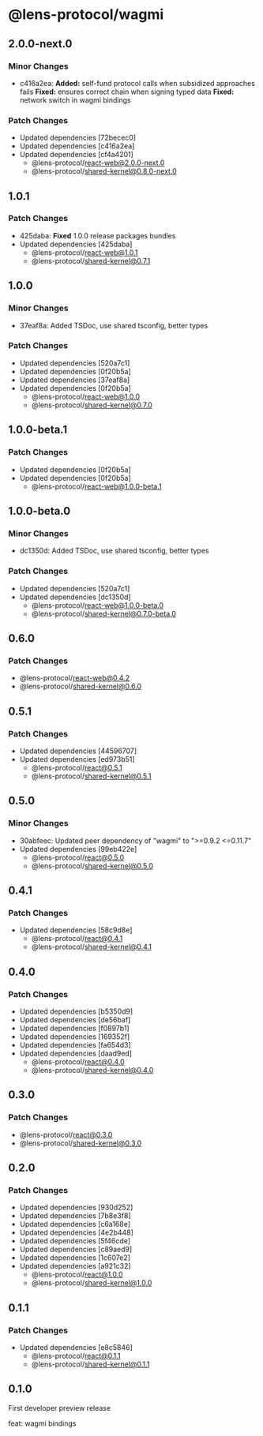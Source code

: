 # @lens-protocol/wagmi

## 2.0.0-next.0

### Minor Changes

- c416a2ea: **Added:** self-fund protocol calls when subsidized approaches fails
  **Fixed:** ensures correct chain when signing typed data
  **Fixed:** network switch in wagmi bindings

### Patch Changes

- Updated dependencies [72becec0]
- Updated dependencies [c416a2ea]
- Updated dependencies [cf4a4201]
  - @lens-protocol/react-web@2.0.0-next.0
  - @lens-protocol/shared-kernel@0.8.0-next.0

## 1.0.1

### Patch Changes

- 425daba: **Fixed** 1.0.0 release packages bundles
- Updated dependencies [425daba]
  - @lens-protocol/react-web@1.0.1
  - @lens-protocol/shared-kernel@0.7.1

## 1.0.0

### Minor Changes

- 37eaf8a: Added TSDoc, use shared tsconfig, better types

### Patch Changes

- Updated dependencies [520a7c1]
- Updated dependencies [0f20b5a]
- Updated dependencies [37eaf8a]
- Updated dependencies [0f20b5a]
  - @lens-protocol/react-web@1.0.0
  - @lens-protocol/shared-kernel@0.7.0

## 1.0.0-beta.1

### Patch Changes

- Updated dependencies [0f20b5a]
- Updated dependencies [0f20b5a]
  - @lens-protocol/react-web@1.0.0-beta.1

## 1.0.0-beta.0

### Minor Changes

- dc1350d: Added TSDoc, use shared tsconfig, better types

### Patch Changes

- Updated dependencies [520a7c1]
- Updated dependencies [dc1350d]
  - @lens-protocol/react-web@1.0.0-beta.0
  - @lens-protocol/shared-kernel@0.7.0-beta.0

## 0.6.0

### Patch Changes

- @lens-protocol/react-web@0.4.2
- @lens-protocol/shared-kernel@0.6.0

## 0.5.1

### Patch Changes

- Updated dependencies [44596707]
- Updated dependencies [ed973b51]
  - @lens-protocol/react@0.5.1
  - @lens-protocol/shared-kernel@0.5.1

## 0.5.0

### Minor Changes

- 30abfeec: Updated peer dependency of "wagmi" to ">=0.9.2 <=0.11.7"
- Updated dependencies [99eb422e]
  - @lens-protocol/react@0.5.0
  - @lens-protocol/shared-kernel@0.5.0

## 0.4.1

### Patch Changes

- Updated dependencies [58c9d8e]
  - @lens-protocol/react@0.4.1
  - @lens-protocol/shared-kernel@0.4.1

## 0.4.0

### Patch Changes

- Updated dependencies [b5350d9]
- Updated dependencies [de56baf]
- Updated dependencies [f0897b1]
- Updated dependencies [169352f]
- Updated dependencies [fa654d3]
- Updated dependencies [daad9ed]
  - @lens-protocol/react@0.4.0
  - @lens-protocol/shared-kernel@0.4.0

## 0.3.0

### Patch Changes

- @lens-protocol/react@0.3.0
- @lens-protocol/shared-kernel@0.3.0

## 0.2.0

### Patch Changes

- Updated dependencies [930d252]
- Updated dependencies [7b8e3f8]
- Updated dependencies [c6a168e]
- Updated dependencies [4e2b448]
- Updated dependencies [5f46cde]
- Updated dependencies [c89aed9]
- Updated dependencies [1c607e2]
- Updated dependencies [a921c32]
  - @lens-protocol/react@1.0.0
  - @lens-protocol/shared-kernel@1.0.0

## 0.1.1

### Patch Changes

- Updated dependencies [e8c5846]
  - @lens-protocol/react@0.1.1
  - @lens-protocol/shared-kernel@0.1.1

## 0.1.0

First developer preview release

feat: wagmi bindings
